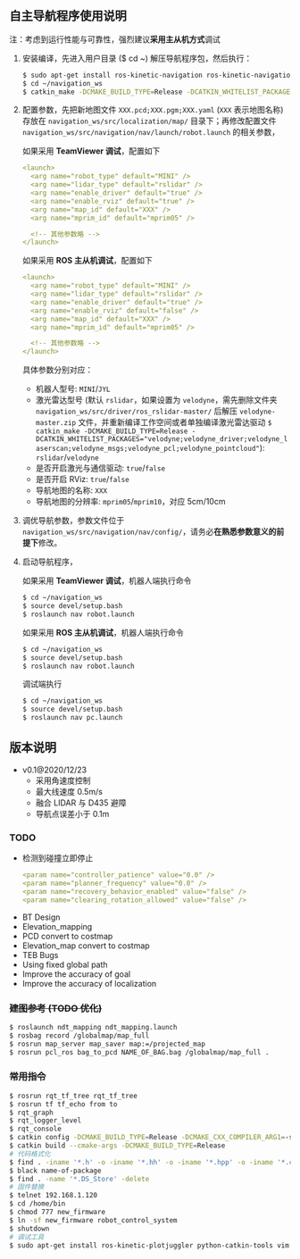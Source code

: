 ## 自主导航程序使用说明

注：考虑到运行性能与可靠性，强烈建议**采用主从机方式**调试

1. 安装编译，先进入用户目录 ($ cd ~) 解压导航程序包，然后执行：
   ```bash
   $ sudo apt-get install ros-kinetic-navigation ros-kinetic-navigation-experimental ros-kinetic-teb-local-planner
   $ cd ~/navigation_ws
   $ catkin_make -DCMAKE_BUILD_TYPE=Release -DCATKIN_WHITELIST_PACKAGES=""
   ```
2. 配置参数，先把新地图文件 `XXX.pcd;XXX.pgm;XXX.yaml` (`XXX` 表示地图名称) 存放在 `navigation_ws/src/localization/map/` 目录下；再修改配置文件 `navigation_ws/src/navigation/nav/launch/robot.launch` 的相关参数，
   
   如果采用 **TeamViewer 调试**，配置如下
   ```yaml
   <launch>
     <arg name="robot_type" default="MINI" />
     <arg name="lidar_type" default="rslidar" />
     <arg name="enable_driver" default="true" />
     <arg name="enable_rviz" default="true" />
     <arg name="map_id" default="XXX" />
     <arg name="mprim_id" default="mprim05" />

     <!-- 其他参数略 -->
   </launch>
   ```
   如果采用 **ROS 主从机调试**，配置如下
   ```yaml
   <launch>
     <arg name="robot_type" default="MINI" />
     <arg name="lidar_type" default="rslidar" />
     <arg name="enable_driver" default="true" />
     <arg name="enable_rviz" default="false" />
     <arg name="map_id" default="XXX" />
     <arg name="mprim_id" default="mprim05" />

     <!-- 其他参数略 -->
   </launch>
   ```
   具体参数分别对应：
   - 机器人型号: `MINI`/`JYL`
   - 激光雷达型号 (默认 `rslidar`，如果设置为 `velodyne`，需先删除文件夹 `navigation_ws/src/driver/ros_rslidar-master/` 后解压 `velodyne-master.zip` 文件，并重新编译工作空间或者单独编译激光雷达驱动 `$ catkin_make -DCMAKE_BUILD_TYPE=Release -DCATKIN_WHITELIST_PACKAGES="velodyne;velodyne_driver;velodyne_laserscan;velodyne_msgs;velodyne_pcl;velodyne_pointcloud"`): `rslidar`/`velodyne`
   - 是否开启激光与通信驱动: `true`/`false`
   - 是否开启 RViz: `true`/`false`
   - 导航地图的名称: `XXX`
   - 导航地图的分辨率: `mprim05`/`mprim10`，对应 5cm/10cm
3. 调优导航参数，参数文件位于 `navigation_ws/src/navigation/nav/config/`，请务必**在熟悉参数意义的前提下**修改。
4. 启动导航程序，
   
   如果采用 **TeamViewer 调试**，机器人端执行命令
   ```bash
   $ cd ~/navigation_ws
   $ source devel/setup.bash
   $ roslaunch nav robot.launch
   ```
   如果采用 **ROS 主从机调试**，机器人端执行命令
   ```bash
   $ cd ~/navigation_ws
   $ source devel/setup.bash
   $ roslaunch nav robot.launch
   ```
   调试端执行
   ```bash
   $ cd ~/navigation_ws
   $ source devel/setup.bash
   $ roslaunch nav pc.launch
   ```
## 版本说明

- v0.1@2020/12/23
  - 采用角速度控制
  - 最大线速度 0.5m/s
  - 融合 LIDAR 与 D435 避障
  - 导航点误差小于 0.1m

### TODO

- 检测到碰撞立即停止
  ```yaml
  <param name="controller_patience" value="0.0" />
  <param name="planner_frequency" value="0.0" />
  <param name="recovery_behavior_enabled" value="false" />
  <param name="clearing_rotation_allowed" value="false" />
  ```
- BT Design
- Elevation_mapping
- PCD convert to costmap
- Elevation_map convert to costmap
- TEB Bugs
- Using fixed global path
- Improve the accuracy of goal
- Improve the accuracy of localization

### ~~建图参考 (TODO 优化)~~

```bash
$ roslaunch ndt_mapping ndt_mapping.launch
$ rosbag record /globalmap/map_full
$ rosrun map_server map_saver map:=/projected_map
$ rosrun pcl_ros bag_to_pcd NAME_OF_BAG.bag /globalmap/map_full .
```

### ~~常用指令~~

```bash
$ rosrun rqt_tf_tree rqt_tf_tree
$ rosrun tf tf_echo from to
$ rqt_graph
$ rqt_logger_level
$ rqt_console
$ catkin config -DCMAKE_BUILD_TYPE=Release -DCMAKE_CXX_COMPILER_ARG1=-std=c++11
$ catkin build --cmake-args -DCMAKE_BUILD_TYPE=Release
# 代码格式化
$ find . -iname '*.h' -o -iname '*.hh' -o -iname '*.hpp' -o -iname '*.c' -o -iname '*.cc' -o -iname '*.cpp' | xargs clang-format -i
$ black name-of-package
$ find . -name '*.DS_Store' -delete
# 固件替换
$ telnet 192.168.1.120
$ cd /home/bin
$ chmod 777 new_firmware
$ ln -sf new_firmware robot_control_system
$ shutdown
# 调试工具
$ sudo apt-get install ros-kinetic-plotjuggler python-catkin-tools vim wireshark htop
```